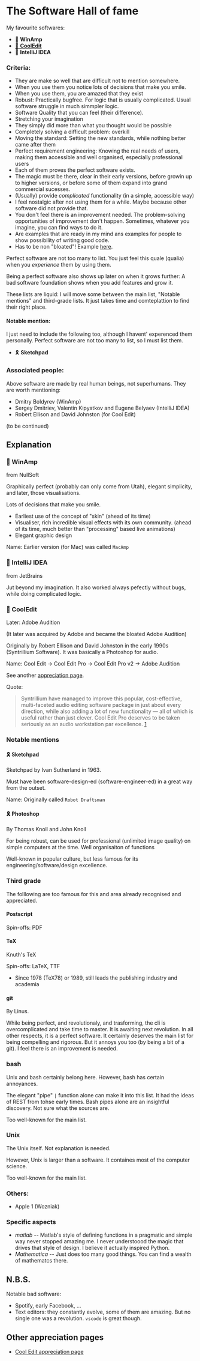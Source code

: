 # The Software Hall of fame

My favourite softwares:

* 🏅 **WinAmp**
* [🏅 **CoolEdit**](#-cooledit)
* 🏅 **IntelliJ IDEA**

### Criteria:
* They are make so well that are difficult not to mention somewhere.
* When you use them you notice lots of decisions that make you smile.
* When you use them, you are amazed that they exist
* Robust: Practically bugfree. For logic that is usually complicated. Usual software struggle in much simmpler logic.
* Software Quality that you can feel (their difference).
* Stretching your imagination
* They simply did more than what you thought would be possible
* Completely solving a difficult problem: overkill
* Moving the standard: Setting the new standards, while nothing better came after them
* Perfect requirement engineering: Knowing the real needs of users, making them accessible and well organised, especially professional users
* Each of them proves the perfect software exists.
* The magic must be there, clear in their early versions, before growin up to higher versions, or before some of them expand into grand commercial sucesses.
* (Usually) provide *complicated* functionality (in a simple, accessible way)
* I feel nostalgic after not using them for a while. Maybe because other software did not provide that.
* You don't feel there is an improvement needed. The problem-solving opportunities of improvement don't happen. Sometimes, whatever you imagine, you can find ways to do it.
* Are examples that are ready in my mind ans examples for people to show possibility of writing good code.
* Has to be non "bloated"! Example [here](https://gearspace.com/board/music-computers/395573-cool-edit-pro-2-1-appreciation.html).


Perfect software are not too many to list.
You just feel this quale (qualia) when you *experience* them by using them.

Being a perfect software also shows up later on when it grows further:
A bad software foundation shows when you add features and grow it.

These lists are liquid:
I will move some between the main list, "Notable mentions" and third-grade lists.
It just takes time and comteplattion to find their right place.

#### Notable mention:

I just need to include the following too, although I havent' experenced them personally.
Perfect software are not too many to list, so I must list them.
* 🎗 **Sketchpad**

### Associated people:

Above software are made by real human beings, not superhumans. They are worth mentioning:

* Dmitry Boldyrev (WinAmp)
* Sergey Dmitriev, Valentin Kipyatkov and Eugene Belyaev (IntelliJ IDEA)
* Robert Ellison and David Johnston (for Cool Edit)


(to be continued)

## Explanation

###  🏅 WinAmp
from NullSoft

Graphically perfect (probably can only come from Utah), elegant simplicity, and later, those visualisations.

Lots of decisions that make you smile.

* Earliest use of the concept of "skin"  (ahead of its time)
* Visualiser, rich incredible visual effects with its own community. (ahead of its time, much better than "processing" based live animations)
* Elegant graphic design


Name: Earlier version (for Mac) was called `MacAmp`

###  🏅 IntelliJ IDEA
from JetBrains

Jut beyond my imagination. It also worked always pefectly without bugs, while doing complicated logic.


### 🏅 CoolEdit
Later: Adobe Audition


(It later was acquired by Adobe and became the bloated Adobe Audition)

Originally by Robert Ellison and David Johnston in the early 1990s (Syntrillium Software).
It was basically a Photoshop for audio.

Name: Cool Edit -> Cool Edit Pro -> Cool Edit Pro v2 -> Adobe Audition

See another [appreciation page](https://gearspace.com/board/music-computers/395573-cool-edit-pro-2-1-appreciation.html).

Quote:
> Syntrillium have managed to improve this popular, cost-effective, multi-faceted audio editing software package in just about every direction, while also adding a lot of new functionality — all of which is useful rather than just clever. Cool Edit Pro deserves to be taken seriously as an audio workstation par excellence. [1](https://www.soundonsound.com/reviews/syntrillium-cool-edit-pro-v2)

### Notable mentions


#### 🎗 **Sketchpad**
Sketchpad by Ivan Sutherland in 1963.

Must have been software-design-ed (software-engineer-ed) in a great way from the outset.

Name: Originally called `Robot Draftsman`

#### 🎗 Photoshop
By Thomas Knoll and John Knoll

For being robust, can be used for professional (unlimited image quality) on simple computers at the time.
Well organisaiton of functions

Well-known in popular culture, but less famous for its engineering/software/design excellence.

### Third grade
The folllowing are too famous for this and area already recognised and appreciated.

#### **Postscript**

Spin-offs: PDF

#### **TeX**

Knuth's TeX

Spin-offs: LaTeX, TTF

* Since 1978 (TeX78) or 1989, still leads the publishing industry and academia

#### **git**
By Linus.

While being perfect, and revolutionaly, and trasforming, the cli is overcomplicated and take time to master. It is awaiting next revolution.
In all other respects, it is a perfect software.
It certainly deserves the main list for being compelling and rigorous. But it annoys you too (by being a bit of a git). I feel there is an improvement is needed.

### **bash**
Unix and bash certainly belong here.
However, bash has certain annoyances.

The elegant "pipe" `|` function alone can make it into this list.
It had the ideas of REST from tohse early times.
Bash pipes alone are an insightful discovery. Not sure what the sources are.

Too well-known for the main list.

### **Unix**
The Unix itself. Not explanation is needed.

However, Unix is larger than a software. It containes most of the computer science.

Too well-known for the main list.

### Others:
* Apple 1 (Wozniak)

### Specific aspects
* _matlab_ -- Matlab's style of defining functions in a pragmatic and simple way never stopped amazing me. I never understoood the magic that drives that style of design. I believe it actually inspired Python.
* _Mathematica_ -- Just does too many good things. You can find a wealth of mathematcs there.

## N.B.S.
Notable bad software:
* Spotify, early Facebook, ...
* Text editors: they constantly evolve, some of them are amazing. But no single one was a revolution. `vscode` is great though.

## Other appreciation pages
* [Cool Edit appreciation page](https://gearspace.com/board/music-computers/395573-cool-edit-pro-2-1-appreciation.html)
